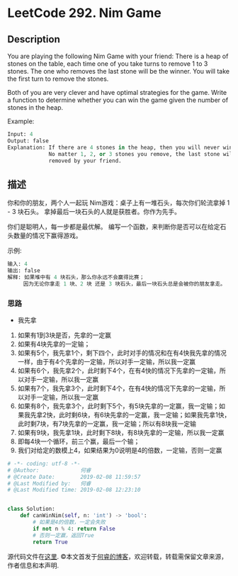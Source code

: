 # LeetCode 292. Nim Game

## Description

You are playing the following Nim Game with your friend: There is a heap of stones on the table, each time one of you take turns to remove 1 to 3 stones. The one who removes the last stone will be the winner. You will take the first turn to remove the stones.

Both of you are very clever and have optimal strategies for the game. Write a function to determine whether you can win the game given the number of stones in the heap.

Example:

```py
Input: 4
Output: false 
Explanation: If there are 4 stones in the heap, then you will never win the game;
             No matter 1, 2, or 3 stones you remove, the last stone will always be 
             removed by your friend.
```

## 描述

你和你的朋友，两个人一起玩 Nim游戏：桌子上有一堆石头，每次你们轮流拿掉 1 - 3 块石头。 拿掉最后一块石头的人就是获胜者。你作为先手。

你们是聪明人，每一步都是最优解。 编写一个函数，来判断你是否可以在给定石头数量的情况下赢得游戏。

示例:

```py
输入: 4
输出: false 
解释: 如果堆中有 4 块石头，那么你永远不会赢得比赛；
     因为无论你拿走 1 块、2 块 还是 3 块石头，最后一块石头总是会被你的朋友拿走。
```
### 思路

* 我先拿
1. 如果有1到3块是否，先拿的一定赢
2. 如果有4块先拿的一定输；
3. 如果有5个，我先拿1个，剩下四个，此时对手的情况和在有4快我先拿的情况一样，由于有4个先拿的一定输，所以对手一定输，所以我一定赢
4. 如果有6个，我先拿2个，此时剩下4个，在有4快的情况下先拿的一定输，所以对手一定输，所以我一定赢
5. 如果有7个，我先拿3个，此时剩下4个，在有4快的情况下先拿的一定输，所以对手一定输，所以我一定赢
6. 如果有8个，我先拿3个，此时剩下5个，有5块先拿的一定赢，我一定输；如果我先拿2快，此时剩6块，有6块先拿的一定赢，我一定输；如果我先拿1快，此时剩7块，有7块先拿的一定赢，我一定输；所以有8块我一定输
7. 如果有9块，我先拿1块，此时剩下8块，有8块先拿的一定输，所以我一定赢
8. 即每4块一个循环，前三个赢，最后一个输；
9. 我们对给定的数模上4，如果结果为0说明是4的倍数，一定输，否则一定赢

```py
# -*- coding: utf-8 -*-
# @Author:             何睿
# @Create Date:        2019-02-08 11:59:57
# @Last Modified by:   何睿
# @Last Modified time: 2019-02-08 12:23:10


class Solution:
    def canWinNim(self, n: 'int') -> 'bool':
        # 如果是4的倍数，一定会失败
        if not n % 4: return False
        # 否则一定赢，返回True
        return True
```

源代码文件在[这里](https://github.com/ruicore/Algorithm/blob/master/Leetcode/2019-02-08-292-Nim-Game.py).
©本文首发于[何睿的博客](https://www.ruicore.cn/leetcode-292-nim-game/)，欢迎转载，转载需保留文章来源，作者信息和本声明.

